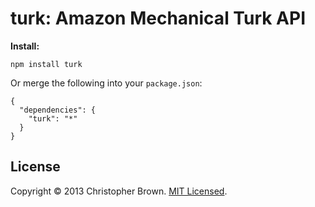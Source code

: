 # turk: Amazon Mechanical Turk API

**Install:**

    npm install turk

Or merge the following into your `package.json`:

    {
      "dependencies": {
        "turk": "*"
      }
    }

## License

Copyright © 2013 Christopher Brown. [MIT Licensed](LICENSE).
